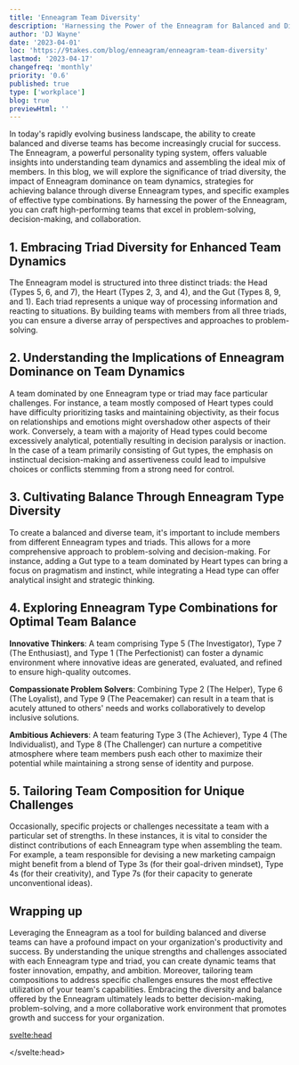 ```yaml
---
title: 'Enneagram Team Diversity'
description: 'Harnessing the Power of the Enneagram for Balanced and Diverse Teams'
author: 'DJ Wayne'
date: '2023-04-01'
loc: 'https://9takes.com/blog/enneagram/enneagram-team-diversity'
lastmod: '2023-04-17'
changefreq: 'monthly'
priority: '0.6'
published: true
type: ['workplace']
blog: true
previewHtml: ''
---
```


<!-- Discover how to create high-performing teams by harnessing the Enneagram's insights into personality types and triads. Learn strategies for achieving balance, embracing diversity, and optimizing team dynamics for success. -->

<p class="firstLetter">In today's rapidly evolving business landscape, the ability to create balanced and diverse teams has become increasingly crucial for success. The Enneagram, a powerful personality typing system, offers valuable insights into understanding team dynamics and assembling the ideal mix of members. In this blog, we will explore the significance of triad diversity, the impact of Enneagram dominance on team dynamics, strategies for achieving balance through diverse Enneagram types, and specific examples of effective type combinations. By harnessing the power of the Enneagram, you can craft high-performing teams that excel in problem-solving, decision-making, and collaboration.</p>

## 1. Embracing Triad Diversity for Enhanced Team Dynamics

The Enneagram model is structured into three distinct triads: the Head (Types 5, 6, and 7), the Heart (Types 2, 3, and 4), and the Gut (Types 8, 9, and 1). Each triad represents a unique way of processing information and reacting to situations. By building teams with members from all three triads, you can ensure a diverse array of perspectives and approaches to problem-solving.

## 2. Understanding the Implications of Enneagram Dominance on Team Dynamics

A team dominated by one Enneagram type or triad may face particular challenges. For instance, a team mostly composed of Heart types could have difficulty prioritizing tasks and maintaining objectivity, as their focus on relationships and emotions might overshadow other aspects of their work. Conversely, a team with a majority of Head types could become excessively analytical, potentially resulting in decision paralysis or inaction. In the case of a team primarily consisting of Gut types, the emphasis on instinctual decision-making and assertiveness could lead to impulsive choices or conflicts stemming from a strong need for control.

## 3. Cultivating Balance Through Enneagram Type Diversity

To create a balanced and diverse team, it's important to include members from different Enneagram types and triads. This allows for a more comprehensive approach to problem-solving and decision-making. For instance, adding a Gut type to a team dominated by Heart types can bring a focus on pragmatism and instinct, while integrating a Head type can offer analytical insight and strategic thinking.

## 4. Exploring Enneagram Type Combinations for Optimal Team Balance

**Innovative Thinkers**: A team comprising Type 5 (The Investigator), Type 7 (The Enthusiast), and Type 1 (The Perfectionist) can foster a dynamic environment where innovative ideas are generated, evaluated, and refined to ensure high-quality outcomes.

**Compassionate Problem Solvers**: Combining Type 2 (The Helper), Type 6 (The Loyalist), and Type 9 (The Peacemaker) can result in a team that is acutely attuned to others' needs and works collaboratively to develop inclusive solutions.

**Ambitious Achievers**: A team featuring Type 3 (The Achiever), Type 4 (The Individualist), and Type 8 (The Challenger) can nurture a competitive atmosphere where team members push each other to maximize their potential while maintaining a strong sense of identity and purpose.

## 5. Tailoring Team Composition for Unique Challenges

Occasionally, specific projects or challenges necessitate a team with a particular set of strengths. In these instances, it is vital to consider the distinct contributions of each Enneagram type when assembling the team. For example, a team responsible for devising a new marketing campaign might benefit from a blend of Type 3s (for their goal-driven mindset), Type 4s (for their creativity), and Type 7s (for their capacity to generate unconventional ideas).

## Wrapping up

Leveraging the Enneagram as a tool for building balanced and diverse teams can have a profound impact on your organization's productivity and success. By understanding the unique strengths and challenges associated with each Enneagram type and triad, you can create dynamic teams that foster innovation, empathy, and ambition. Moreover, tailoring team compositions to address specific challenges ensures the most effective utilization of your team's capabilities. Embracing the diversity and balance offered by the Enneagram ultimately leads to better decision-making, problem-solving, and a more collaborative work environment that promotes growth and success for your organization.

<svelte:head>

<!-- <meta property="og:image" content="" /> -->
  <link rel="canonical" href="https://9takes.com/blog/enneagram/enneagram-team-diversity">
  <script type="application/ld+json">
    {
  "@context": "http://schema.org",
  "@graph": [
    {
      "@type": "Article",
      "articleBody": "In today's rapidly evolving business landscape, the ability to create balanced and diverse teams has become increasingly crucial for success. The Enneagram, a powerful personality typing system, offers valuable insights into understanding team dynamics and assembling the ideal mix of members. This blog explores the significance of triad diversity, the impact of Enneagram dominance on team dynamics, strategies for achieving balance through diverse Enneagram types, and specific examples of effective type combinations.",
      "author": {
        "@type": "Person",
        "name": "DJ Wayne",
        "sameAs": [
          {
            "@id": "https://www.instagram.com/djwayne3/"
          },
          {
            "@id": "https://twitter.com/djwayne3"
          }
        ]
      },
      "dateModified": {
        "@type": "Date",
        "@value": "2023-04-17"
      },
      "datePublished": {
        "@type": "Date",
        "@value": "2023-04-01"
      },
      "description": "Harnessing the Power of the Enneagram for Balanced and Diverse Teams",
      "headline": "Enneagram Team Diversity",
      "mainEntityOfPage": {
        "@id": "https://9takes.com/blog/enneagram/enneagram-team-diversity",
        "@type": "WebPage"
      },
      "mentions": {
        "@type": "Thing",
        "name": "Enneagram"
      },
      "publisher": {
        "@type": "Organization",
        "sameAs": [
          {
            "@id": "https://www.instagram.com/9takesdotcom/"
          },
          {
            "@id": "https://twitter.com/9takesdotcom"
          }
        ],
        "logo": {
          "@type": "ImageObject",
          "url": {
            "@id": "https://9takes.com/brand/darkRubix.png"
          }
        },
        "name": "9takes"
      }
    },
    {
      "@type": "FAQPage",
      "mainEntity": [
        {
          "@type": "Question",
          "acceptedAnswer": {
            "@type": "Answer",
            "text": "The Enneagram model is structured into three distinct triads: the Head (Types 5, 6, and 7), the Heart (Types 2, 3, and 4), and the Gut (Types 8, 9, and 1). Each triad represents a unique way of processing information and reacting to situations. By building teams with members from all three triads, you can ensure a diverse array of perspectives and approaches to problem-solving."
          },
          "name": "What is the significance of Enneagram triad diversity in team dynamics?"
        },
        {
          "@type": "Question",
          "acceptedAnswer": {
            "@type": "Answer",
            "text": "A team dominated by one Enneagram type or triad may face particular challenges. For instance, a team mostly composed of Heart types could have difficulty prioritizing tasks and maintaining objectivity, as their focus on relationships and emotions might overshadow other aspects of their work."
          },
          "name": "What are the implications of Enneagram dominance on team dynamics?"
        },
        {
          "@type": "Question",
          "acceptedAnswer": {
            "@type": "Answer",
            "text": "To create a balanced and diverse team, it’s important to include members from different Enneagram types and triads. This allows for a more comprehensive approach to problem-solving and decision-making."
          },
          "name": "How can balance be achieved through Enneagram type diversity?"
        },
        {
          "@type": "Question",
          "acceptedAnswer": {
            "@type": "Answer",
            "text": "A team comprising Type 5 (The Investigator), Type 7 (The Enthusiast), and Type 1 (The Perfectionist) can foster a dynamic environment where innovative ideas are generated, evaluated, and refined to ensure high-quality outcomes."
          },
          "name": "What is an example of an effective Enneagram type combination for optimal team balance?"
        }
      ]
    }
  ]
}
  </script>

</svelte:head>
